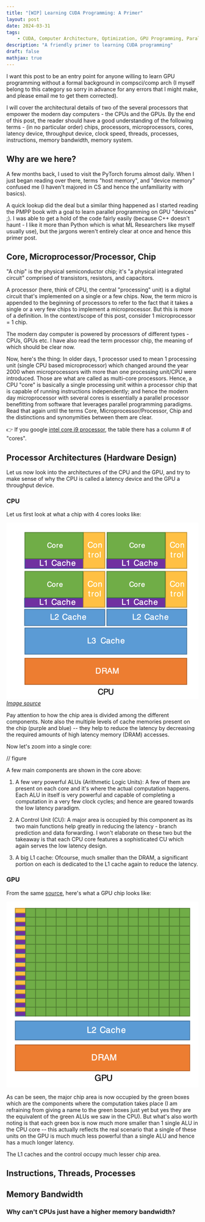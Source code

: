 ```yaml
---
title: "[WIP] Learning CUDA Programming: A Primer"
layout: post
date: 2024-03-31
tags:
    - CUDA, Computer Architecture, Optimization, GPU Programming, Parallel Processing
description: "A friendly primer to learning CUDA programming"
draft: false
mathjax: true
---
```


I want this post to be an entry point for anyone willing to learn GPU programming without a formal background in compsci/comp arch (I myself belong to this category so sorry in advance for any errors that I might make, and please email me to get them corrected). 

I will cover the architectural details of two of the several processors that empower the modern day computers - the CPUs and the GPUs.
By the end of this post, the reader should have a good understanding of the following terms - (in no particular order) chips, processors, microprocessors, cores, latency device, throughput device, clock speed, threads, processes, instructions, memory bandwidth, memory system.

## Why are we here?
A few months back, I used to visit the PyTorch forums almost daily. When I just began reading over there, terms "host memory", and "device memory" confused me (I haven't majored in CS and hence the unfamiliarity with basics).

A quick lookup did the deal but a similar thing happened as I started reading the PMPP book with a goal to learn parallel programming on GPU "devices" ;). I was able to get a hold of the code fairly easily (because C++ doesn't haunt - I like it more than Python which is what ML Researchers like myself usually use), but the jargons weren't entirely clear at once and hence this primer post.

## Core, Microprocessor/Processor, Chip
"A chip" is the physical semiconductor chip; it's "a physical integrated circuit" comprised of transistors, resistors, and capacitors.


A processor (here, think of CPU, the central "processing" unit) is a digital circuit that's implemented on a single or a few chips. Now, the term micro is appended to the beginning of processors to refer to the fact that it takes a single or a very few chips to implement a microprocessor. But this is more of a definition. In the context/scope of this post, consider 1 microprocessor = 1 chip.

The modern day computer is powered by processors of different types - CPUs, GPUs etc. I have also read the term processor chip, the meaning of which should be clear now.

Now, here's the thing: In older days, 1 processor used to mean 1 processing unit (single CPU based microprocessor) which changed around the year 2000 when microprocessors with more than one processing unit/CPU were introduced. Those are what are called as multi-core processors. Hence, a CPU "core" is basically a single processing unit within a processor chip that is capable of running instructions independently; and hence the modern day microprocessor with several cores is essentially a parallel processor benefitting from software that leverages parallel programming paradigms. Read that again until the terms Core, Microprocessor/Processor, Chip and the distinctions and synonymities between them are clear.

👉 If you google [intel core i9 processor](https://www.intel.com/content/www/us/en/products/details/processors/core/i9/products.html), the table there has a column # of "cores".

## Processor Architectures (Hardware Design)
Let us now look into the architectures of the CPU and the GPU, and try to make sense of why the CPU is called a latency device and the GPU a throughput device.

### CPU
Let us first look at what a chip with 4 cores looks like:

![A CPU chip](cpu-chip.png#center)
*[Image source](https://cvw.cac.cornell.edu/gpu-architecture/gpu-characteristics/design)*

Pay attention to how the chip area is divided among the different components. Note also the multiple levels of cache memories present on the chip (purple and blue) -- they help to reduce the latency by decreasing the required amounts of high latency memory (DRAM) accesses.

Now let's zoom into a single core:

// figure

A few main components are shown in the core above:
1. A few very powerful ALUs (Arithmetic Logic Units): A few of them are present on each core and it's where the actual computation happens. Each ALU in itself is very powerful and capable of completing a computation in a very few clock cycles; and hence are geared towards the low latency paradigm.

2. A Control Unit (CU): A major area is occupied by this component as its two main functions help greatly in reducing the latency - branch prediction and data forwarding. I won't elaborate on these two but the takeaway is that each CPU core features a sophisticated CU which again serves the low latency design.

3. A big L1 cache: Ofcourse, much smaller than the DRAM, a significant portion on each is dedicated to the L1 cache again to reduce the latency.

### GPU
From the same [source](https://cvw.cac.cornell.edu/gpu-architecture/gpu-characteristics/design), here's what a GPU chip looks like:

![A GPU chip](gpu-chip.png#center)

As can be seen, the major chip area is now occupied by the green boxes which are the components where the computation takes place (I am refraining from giving a name to the green boxes just yet but yes they are the equivalent of the green ALUs we saw in the CPU). But what's also worth noting is that each green box is now much more smaller than 1 single ALU in the CPU core -- this actually reflects the real scenario that a single of these units on the GPU is much much less powerful than a single ALU and hence has a much longer latency.

The L1 caches and the control occupy much lesser chip area.




## Instructions, Threads, Processes

## Memory Bandwidth

### Why can't CPUs just have a higher memory bandwidth?



